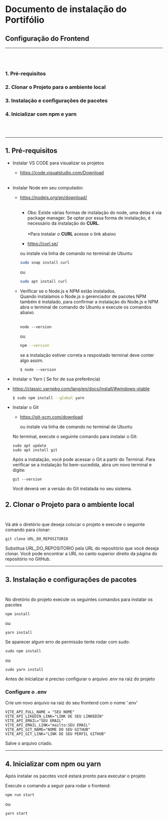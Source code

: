 # Documento de instalação do Portifólio

## Configuração do Frontend
------------------------------------------------
<br></br>
### 1. Pré-requisitos
### 2. Clonar o Projeto para o ambiente local
### 3. Instalação e configurações de pacotes
### 4. Inicializar com npm e yarn
<br></br>

-------------------------------------------------

## 1. Pré-requisitos

- Instalar VS CODE para visualizar os projetos

    - https://code.visualstudio.com/Download <br/><br/>

- Instalar Node em seu computador.

    - https://nodejs.org/en/download/ <br/><br/>

        - Obs: Existe várias formas de instalação do node, uma delas é via package manager. Se optar por essa forma de instalação, é necessário da instalação do <b>CURL</b>.<br/><br/>
      \*Para instalar o <b>CURL</b> acesse o link abaixo

      - https://curl.se/
      
      ou instale via linha de comando no terminal de Ubuntu

      ```sh
      sudo snap install curl
      ```

      ou

      ```sh
      sudo apt install curl
      ```
    - Verificar se o Node.js e NPM estão instalados.<br/>
    Quando instalamos o Node.js o gerenciador de pacotes NPM também é instalado, para confirmar a instalação do Node.js e NPM abra o terminal de comando do Ubuntu e execute os comandos abaixo <br/><br/>
        ```
        node --version 
        ```
        ou

        ```sh
        npm --version
        ```

        se a instalação estiver correta a respostado terminal deve conter algo assim.

        ```
        $ node --version

 - Instalar o Yarn ( Se for de sua preferência)

  - https://classic.yarnpkg.com/lang/en/docs/install/#windows-stable

    ```sh
    $ sudo npm install --global yarn
    ```

- Instalar o Git 

  - https://git-scm.com/download

    ou instale via linha de comando no terminal de Ubuntu

   No terminal, execute o seguinte comando para instalar o Git:
    ```
    sudo apt update
    sudo apt install git
    ```

    Após a instalação, você pode acessar o Git a partir do Terminal.
    Para verificar se a instalação foi bem-sucedida, abra um novo terminal e digite:
    ```
    git --version
    ```
    Você deverá ver a versão do Git instalada no seu sistema.

## 2. Clonar o Projeto para o ambiente local <br /><br />

Vá até o diretório que deseja colocar o projeto e execute o seguinte comando para clonar:
```
git clone URL_DO_REPOSITORIO
```

Substitua URL_DO_REPOSITORIO pela URL do repositório que você deseja clonar. Você pode encontrar a URL no canto superior direito da página do repositório no GitHub.



------------------------------------------------

## 3. Instalação e configurações de pacotes <br /><br />

No diretório do projeto execute os seguintes comandos para instalar os pacotes

```
npm install
```
ou
```
yarn install
```

Se aparecer algum erro de permissão tente rodar com sudo: 

```
sudo npm install
```
ou
```
sudo yarn install
```

Antes de inicializar é preciso configurar o arquivo .env na raiz do projeto

### Configure o .env
Crie um novo arquivo na raiz do seu frontend com o nome '.env'
```
VITE_API_FULL_NAME = "SEU NOME"
VITE_API_LIKEDIN_LINK="LINK DE SEU LINKEDIN"
VITE_API_EMAIL="SEU EMAIL"
VITE_API_EMAIL_LINK="mailto:SEU EMAIL"
VITE_API_GIT_NAME="NOME DO SEU GITHUB"
VITE_API_GIT_LINK="LINK DE SEU PERFIL GITHUB"
```

Salve o arquivo criado.

----------------------------------------------------------------
## 4. Inicializar com npm ou yarn

Após instalar os pacotes você estará pronto para executar o projeto

Execute o comando a seguir para rodar o frontend:

```
npm run start
```
ou
```
yarn start
```